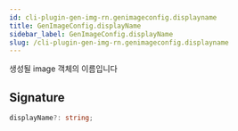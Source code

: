 ```yaml
---
id: cli-plugin-gen-img-rn.genimageconfig.displayname
title: GenImageConfig.displayName
sidebar_label: GenImageConfig.displayName
slug: /cli-plugin-gen-img-rn.genimageconfig.displayname
---
```






생성될 image 객체의 이름입니다

## Signature

```typescript
displayName?: string;
```
